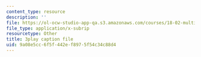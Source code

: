 ```yaml
---
content_type: resource
description: ''
file: https://ol-ocw-studio-app-qa.s3.amazonaws.com/courses/18-02-multivariable-calculus-fall-2007/9a08e5cc6f5f442ef8975f54c34c88d4_3_goGnJm5sA.srt
file_type: application/x-subrip
resourcetype: Other
title: 3play caption file
uid: 9a08e5cc-6f5f-442e-f897-5f54c34c88d4
---
```

